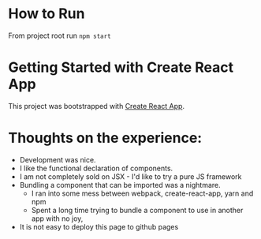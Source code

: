 # How to Run

From project root run `npm start`

# Getting Started with Create React App

This project was bootstrapped with [Create React App](https://github.com/facebook/create-react-app).

# Thoughts on the experience:

* Development was nice.
* I like the functional declaration of components.
* I am not completely sold on JSX - I'd like to try a pure JS framework
* Bundling a component that can be imported was a nightmare.
   * I ran into some mess between webpack, create-react-app, yarn and npm
   * Spent a long time trying to bundle a component to use in another
     app with no joy,
* It is not easy to deploy this page to github pages

